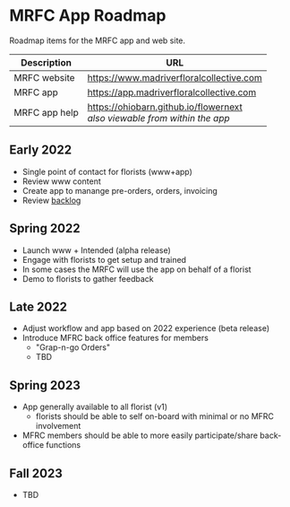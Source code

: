 # MRFC App Roadmap

Roadmap items for the MRFC app and web site.

Description    | URL
---------------|------
MRFC website   | https://www.madriverfloralcollective.com
MRFC app       | https://app.madriverfloralcollective.com
MRFC app help  | https://ohiobarn.github.io/flowernext <br> <i>also viewable from within the app</i>

## Early 2022

* Single point of contact for florists (www+app)
* Review www content
* Create app to manange pre-orders, orders, invoicing
* Review [backlog](https://github.com/ohiobarn/flowernext/issues)

## Spring 2022

* Launch www + Intended (alpha release)
* Engage with florists to get setup and trained
* In some cases the MRFC will use the app on behalf of a florist
* Demo to florists to gather feedback

## Late 2022

* Adjust workflow and app based on 2022 experience (beta release)
* Introduce MFRC back office features for members
  * "Grap-n-go Orders"
  * TBD

## Spring 2023

* App generally available to all florist (v1)
  * florists should be able to self on-board with minimal or no MFRC involvement
* MFRC members should be able to more easily participate/share back-office functions

## Fall 2023

* TBD
